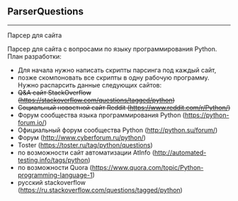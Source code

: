 ## ParserQuestions
---

Парсер для сайта

Парсер для сайта с вопросами по языку программирования Python.
План разработки:
* Для начала нужно написать скрипты парсинга под каждый сайт,
* позже скомпоновать все скрипты в одну рабочую программу.
Нужно распарсить данные следующих сайтов:
* ~~Q&A сайт StackOverflow (https://stackoverflow.com/questions/tagged/python)~~
* ~~Cоциальный новостной сайт Reddit (https://www.reddit.com/r/Python/)~~
* Форум сообщества языка программирования Python (https://python-forum.io/)
* Официальный форум сообщества Python (http://python.su/forum/)
* Форум (http://www.cyberforum.ru/python/)
* Toster (https://toster.ru/tag/python/questions)
* по возможности сайт автоматизации AtInfo (http://automated-testing.info/tags/python)
* по возможности Quora (https://www.quora.com/topic/Python-programming-language-1)
* русский stackoverflow (https://ru.stackoverflow.com/questions/tagged/python)
